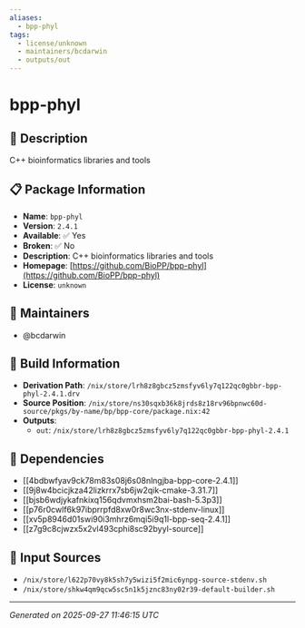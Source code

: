```yaml
---
aliases:
  - bpp-phyl
tags:
  - license/unknown
  - maintainers/bcdarwin
  - outputs/out
---
```


# bpp-phyl

## 📝 Description

C++ bioinformatics libraries and tools

## 📋 Package Information

- **Name**: `bpp-phyl`
- **Version**: `2.4.1`
- **Available**: ✅ Yes
- **Broken**: ✅ No
- **Description**: C++ bioinformatics libraries and tools
- **Homepage**: [https://github.com/BioPP/bpp-phyl](https://github.com/BioPP/bpp-phyl)
- **License**: `unknown`
## 👥 Maintainers

- @bcdarwin


## 🔧 Build Information

- **Derivation Path**: `/nix/store/lrh8z8gbcz5zmsfyv6ly7q122qc0gbbr-bpp-phyl-2.4.1.drv`
- **Source Position**: `/nix/store/ns30sqxb36k8jrds8z18rv96bpnwc60d-source/pkgs/by-name/bp/bpp-core/package.nix:42`
- **Outputs**:
  - `out`:  `/nix/store/lrh8z8gbcz5zmsfyv6ly7q122qc0gbbr-bpp-phyl-2.4.1`

## 🔗 Dependencies

- [[4bdbwfyav9ck78m83s08j6s08nlngjba-bpp-core-2.4.1]]
- [[9j8w4bcicjkza42lizkrrx7sb6jw2qik-cmake-3.31.7]]
- [[bjsb6wdjykafnkixq156qdvmxhsm2bai-bash-5.3p3]]
- [[p76r0cwlf6k97ibprrpfd8xw0r8wc3nx-stdenv-linux]]
- [[xv5p8946d01swi90i3mhrz6mqi5i9q1l-bpp-seq-2.4.1]]
- [[z7g9c8cjwzx5x2vl493cphi8sc92byyl-source]]

## 📁 Input Sources

- `/nix/store/l622p70vy8k5sh7y5wizi5f2mic6ynpg-source-stdenv.sh`
- `/nix/store/shkw4qm9qcw5sc5n1k5jznc83ny02r39-default-builder.sh`

---
*Generated on 2025-09-27 11:46:15 UTC*
